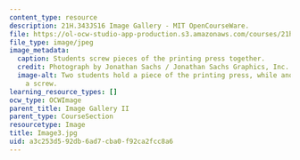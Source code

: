 ```yaml
---
content_type: resource
description: 21H.343JS16 Image Gallery - MIT OpenCourseWare.
file: https://ol-ocw-studio-app-production.s3.amazonaws.com/courses/21h-343j-making-books-the-renaissance-and-today-spring-2016/a3c253d592db6ad7cba0f92ca2fcc8a6_Image3.jpg
file_type: image/jpeg
image_metadata:
  caption: Students screw pieces of the printing press together.
  credit: Photograph by Jonathan Sachs / Jonathan Sachs Graphics, Inc.
  image-alt: Two students hold a piece of the printing press, while another applies
    a screw.
learning_resource_types: []
ocw_type: OCWImage
parent_title: Image Gallery II
parent_type: CourseSection
resourcetype: Image
title: Image3.jpg
uid: a3c253d5-92db-6ad7-cba0-f92ca2fcc8a6
---
```

